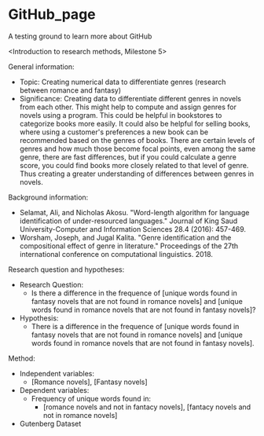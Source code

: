 # GitHub_page
A testing ground to learn more about GitHub

<Introduction to research methods, Milestone 5>

General information:
- Topic: Creating numerical data to differentiate genres (research between romance and fantasy)
- Significance: Creating data to differentiate different genres in novels from each other. This might help to compute and assign genres for novels using a program. This could be helpful in bookstores to categorize books more easily. It could also be helpful for selling books, where using a customer's preferences a new book can be recommended based on the genres of books. There are certain levels of genres and how much those become focal points, even among the same genre, there are fast differences, but if you could calculate a genre score, you could find books more closely related to that level of genre. Thus creating a greater understanding of differences between genres in novels.

Background information:
- Selamat, Ali, and Nicholas Akosu. "Word-length algorithm for language identification of under-resourced languages." Journal of King Saud University-Computer and Information Sciences 28.4 (2016): 457-469.
- Worsham, Joseph, and Jugal Kalita. "Genre identification and the compositional effect of genre in literature." Proceedings of the 27th international conference on computational linguistics. 2018.

Research question and hypotheses:
- Research Question:
  - Is there a difference in the frequence of [unique words found in fantasy novels that are not found in romance novels] and [unique words found in romance novels that are not found in fantasy novels]?
- Hypothesis:
  - There is a difference in the frequence of [unique words found in fantasy novels that are not found in romance novels] and [unique words found in romance novels that are not found in fantasy novels].

Method:
- Independent variables:
  - [Romance novels], [Fantasy novels]
- Dependent variables:
  - Frequency of unique words found in:
    - [romance novels and not in fantacy novels], [fantacy novels and not in romance novels]
- Gutenberg Dataset
